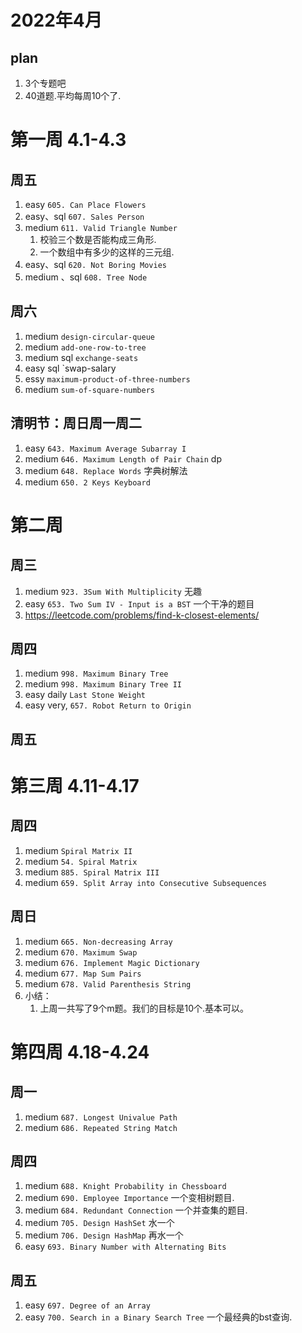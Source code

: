 # 2022年4月

## plan

1. 3个专题吧
2. 40道题.平均每周10个了.

# 第一周 4.1-4.3

## 周五

1. easy `605. Can Place Flowers`
2. easy、sql `607. Sales Person`
3. medium `611. Valid Triangle Number`
    1. 校验三个数是否能构成三角形.
    2. 一个数组中有多少的这样的三元组.
4. easy、sql `620. Not Boring Movies`
5. medium 、sql `608. Tree Node`

## 周六

1. medium `design-circular-queue`
2. medium `add-one-row-to-tree`
3. medium sql `exchange-seats`
4. easy sql `swap-salary
5. essy `maximum-product-of-three-numbers`
6. medium `sum-of-square-numbers`

## 清明节：周日周一周二

1. easy `643. Maximum Average Subarray I`
2. medium `646. Maximum Length of Pair Chain` dp
3. medium `648. Replace Words` 字典树解法
4. medium `650. 2 Keys Keyboard`

# 第二周

## 周三

1. medium `923. 3Sum With Multiplicity` 无趣
2. easy `653. Two Sum IV - Input is a BST` 一个干净的题目
5. https://leetcode.com/problems/find-k-closest-elements/

## 周四

1. medium `998. Maximum Binary Tree`
2. medium `998. Maximum Binary Tree II`
3. easy daily `Last Stone Weight`
4. easy very, `657. Robot Return to Origin`

## 周五

# 第三周 4.11-4.17

## 周四

1. medium `Spiral Matrix II`
2. medium `54. Spiral Matrix`
3. medium `885. Spiral Matrix III`
4. medium `659. Split Array into Consecutive Subsequences`

## 周日

1. medium `665. Non-decreasing Array`
2. medium `670. Maximum Swap`
3. medium `676. Implement Magic Dictionary`
4. medium `677. Map Sum Pairs`
5. medium `678. Valid Parenthesis String`
6. 小结：
    1. 上周一共写了9个m题。我们的目标是10个.基本可以。

# 第四周 4.18-4.24

## 周一

1. medium `687. Longest Univalue Path`
2. medium `686. Repeated String Match`

## 周四
1. medium `688. Knight Probability in Chessboard`
2. medium `690. Employee Importance` 一个变相树题目.
3. medium `684. Redundant Connection` 一个并查集的题目.
4. medium `705. Design HashSet`  水一个
5. medium `706. Design HashMap` 再水一个
6. easy   `693. Binary Number with Alternating Bits` 

## 周五
1. easy `697. Degree of an Array`
2. easy `700. Search in a Binary Search Tree` 一个最经典的bst查询.
